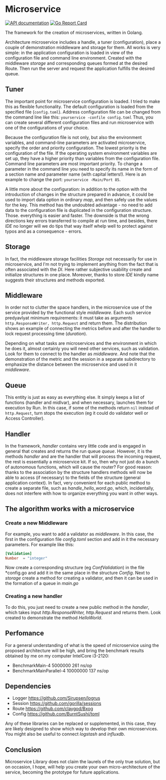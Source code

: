 # Microservice

[![API documentation](https://godoc.org/github.com/claygod/microservice?status.svg)](https://godoc.org/github.com/claygod/temp/microservice-doc)
[![Go Report Card](https://goreportcard.com/badge/github.com/claygod/microservice)](https://goreportcard.com/report/github.com/claygod/microservice)

The framework for the creation of microservices, written in Golang.

Architecture microservice includes a handle, a tuner (configuration), place a couple of demonstration middleware and storage for them. All works is very simple: in the application configuration is loaded in view of the configuration file and command line environment. Created with the middleware *storage* and corresponding queues formed at the desired Route. Then run the server and request the application fulfills the desired queue.

## Tuner

The important point for microservice configuration is loaded. I tried to make this as flexible functionality. The default configuration is loaded from the specified file (`config.toml`). Address configuration file can be changed from the command line like this: `yourservice -confile config.toml` Thus, you can create several different configuration files and run microservice with one of the configurations of your choice.

Because the configuration file is not only, but also the environment variables, and command-line parameters are activated microservice, specify the order and priority configuration. The lowest priority is the configuration of the file. If the operating system environment variables are set up, they have a higher priority than variables from the configuration file. Command line parameters are most important priority. To change a parameter in the command line you need to specify its name in the form of a section name and parameter name (with capital letters!). Here is an example to change the port: `yourservice -Main/Port 85`.

A little more about the configuration: in addition to the option with the introduction of changes in the structure prepared in advance, it could be used to import data option in ordinary *map*, and then safely use the values ​​for the key. This method has the undoubted advantage - no need to add data to the configuration file is duplicated in the configuration structure. Those. everything is easier and faster. The downside is that the wrong directions key errors transferred to compile at run time, and besides, there *IDE* no longer will we do tips that way itself whelp well to protect against typos and as a consequence - errors.

## Storage

In fact, the middleware storage facilities *Storage* not necessarily for use in microservice, and I'm not trying to implement anything from the fact that is often associated with the *DI*. Here rather subjective usability create and initialize structures in one place. Moreover, thanks to store *IDE* kindly name suggests their structures and methods exported.

## Middleware

In order not to clutter the space handlers, in the microservice use of the service provided by the functional style *middleware*. Each such service predyavlyat minimum requirements: it must take as arguments `http.ResponseWriter, http.Request` and return them. The distribution shows an example of connecting the metrics before and after the handler to lock request processing time (*duration*).

Depending on what tasks are microservices and the environment in which he does it, almost certainly you will need other services, such as validation. Look for them to connect to the handler as *middleware*. And note that the demonstration of the metric and the session in a separate subdirectory to emphasize the distance between the microservice and used in it *middleware*.

## Queue

This entity is just as easy as everything else. It simply keeps a list of functions (handler and midlvar), and when necessary, launches them for execution by Run. In this case, if some of the methods return `nil` instead of `http.Request`, turn stops the execution (eg it could do validator well or Access Controller).

## Handler

In the framework, *handler* contains very little code and is engaged in general that creates and returns the run queue *queue*. However, it is the methods *handler* and are the handler that will process the incoming request, the rest is essentially a microservice kit. If so, then why not just do a bunch of autonomous functions, which will cause the router? For good reason: thanks to the association by the structure handlers methods will now be able to access (if necessary) to the fields of the structure (general application context). In fact, very convenient for each public method to create a separate file, such as *handle_hello_word.go*, which, incidentally, does not interfere with how to organize everything you want in other ways.

## The algorithm works with a microservice

### Create a new Middleware

For example, you want to add a validator as *middleware*. In this case, the first in the configuration file *config.toml* section and add in it the necessary parameters. For example like this:
```toml
[Validation]
Number	= "integer"
```
Now create a corresponding structure (eg *ConfValidation*) in the file *config.go  and add it in the same place in the structure *Config*. Next to *storage* create a method for creating a validator, and then it can be used in the formation of a queue in *main.go*

### Creating a new handler

To do this, you just need to create a new public method in the *handler*, which takes input *http.ResponseWriter, http.Request* and returns them. Look created to demonstrate the method *HelloWorld*.

## Perfomance

For a general understanding of what is the speed of microservice using the proposed architecture will be high, and bring the benchmark results obtained by me on my computer IntelCore i3-2120:

- BenchmarkMain-4           	 5000000	       261 ns/op
- BenchmarkMainParallel-4   	10000000	       137 ns/op

## Dependencies

- Logger	https://github.com/Sirupsen/logrus
- Session	https://github.com/gorilla/sessions
- Route	https://github.com/claygod/Bxog
- Config	https://github.com/BurntSushi/toml

Any of these libraries can be replaced or supplemented, in this case, they are likely designed to show which way to develop their own microservices. You might also be useful to connect *logstash* and *influxdb*.

## Conclusion

Microservice Library does not claim the laurels of the only true solution, but on occasion, I hope, will help you create your own micro-architecture of the service, becoming the prototype for future applications.
